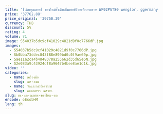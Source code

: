 ```yaml
---
title: '[เน้นคุณภาพ] ของใหม่ดั้งเดิมเซ็นเซอร์ป้ายแท็กกระดาษ WP02PAT80 wenglor, ggermany'
price: '37762.88'
price_original: '39750.39'
currency: THB
discount: 5%
rating: 4
volume: 71
image: S54037b5dc9cf41029c4821d9f0c7766dP.jpg
images:
  - S54037b5dc9cf41029c4821d9f0c7766dP.jpg
  - Sb0bba73ddec043f88e899bd0c0f9ae69p.jpg
  - Sae11a2ca4b4848378a255662d35d65e6N.jpg
  - S2e083a9c43924df8a9647b4bee8ae1d1k.jpg
video: ''
categories:
  - name: เครื่องมือ
    slug: เคร-องม
  - name: วัดและการวิเคราะห์
    slug: ดและการว-เคราะห
slug: เน-นค-ณภาพ-ของใหม-งเด
encode: oEsobHM
lang: th
---
```

  